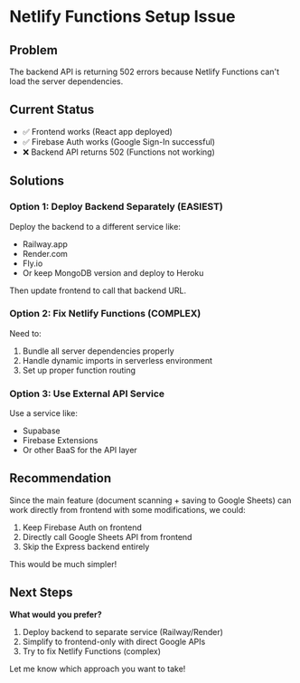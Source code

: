 # Netlify Functions Setup Issue

## Problem
The backend API is returning 502 errors because Netlify Functions can't load the server dependencies.

## Current Status
- ✅ Frontend works (React app deployed)
- ✅ Firebase Auth works (Google Sign-In successful)
- ❌ Backend API returns 502 (Functions not working)

## Solutions

### Option 1: Deploy Backend Separately (EASIEST)
Deploy the backend to a different service like:
- Railway.app
- Render.com
- Fly.io
- Or keep MongoDB version and deploy to Heroku

Then update frontend to call that backend URL.

### Option 2: Fix Netlify Functions (COMPLEX)
Need to:
1. Bundle all server dependencies properly
2. Handle dynamic imports in serverless environment
3. Set up proper function routing

### Option 3: Use External API Service
Use a service like:
- Supabase
- Firebase Extensions
- Or other BaaS for the API layer

## Recommendation
Since the main feature (document scanning + saving to Google Sheets) can work directly from frontend with some modifications, we could:
1. Keep Firebase Auth on frontend
2. Directly call Google Sheets API from frontend
3. Skip the Express backend entirely

This would be much simpler!

## Next Steps
**What would you prefer?**
1. Deploy backend to separate service (Railway/Render)
2. Simplify to frontend-only with direct Google APIs
3. Try to fix Netlify Functions (complex)

Let me know which approach you want to take!

